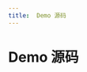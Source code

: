 ```yaml
---
title:  Demo 源码
---
```

# Demo 源码


<template>
    <demo :list="list"/>
</template>

<script>
import Demo from '../../../components/Demo';
  export default {
    components: {
        Demo
    },
    data() {
      return {
        list:[{
          type:"iOS",
          img:"https://developer.juphoon.com/style/images/download/developer_ios@2x.png",
          child:[{
            type:'1-1通话',
            url:'/cn/00_o2o_audio/03_quick_start/00_run_demo/iOS.html'
          },
          {
            type:'多方通话',
            url:'/cn/03_mult_video/03_quick_start/00_run_demo/iOS.html'
          },{
            type:'互动直播',
            url:'/cn/05_video_live/03_quick_start/00_run_demo/iOS.html'
          }]
        },{
          type:"Android",
          img:"https://developer.juphoon.com/style/images/download/developer_android@2x.png",
          child:[{
            type:'1-1通话',
             url:'/cn/00_o2o_audio/03_quick_start/00_run_demo/Android.html'
          },
          {
            type:'多方通话',
            url:'/cn/03_mult_video/03_quick_start/00_run_demo/Android.html'
          },{
            type:'互动直播',
            url:'/cn/05_video_live/03_quick_start/00_run_demo/Android.html'
          }]
        }]
      }
    },
    mounted () {
        console.log(this.list)
    },
  }
</script>
